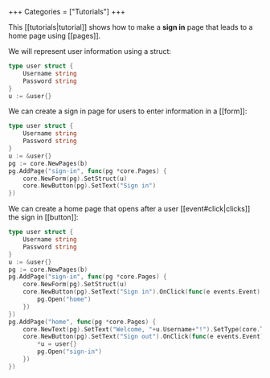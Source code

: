 +++
Categories = ["Tutorials"]
+++

This [[tutorials|tutorial]] shows how to make a **sign in** page that leads to a home page using [[pages]].

We will represent user information using a struct:

```Go
type user struct {
    Username string
    Password string
}
u := &user{}
```

We can create a sign in page for users to enter information in a [[form]]:

```Go
type user struct {
    Username string
    Password string
}
u := &user{}
pg := core.NewPages(b)
pg.AddPage("sign-in", func(pg *core.Pages) {
    core.NewForm(pg).SetStruct(u)
    core.NewButton(pg).SetText("Sign in")
})
```

We can create a home page that opens after a user [[event#click|clicks]] the sign in [[button]]:

```Go
type user struct {
    Username string
    Password string
}
u := &user{}
pg := core.NewPages(b)
pg.AddPage("sign-in", func(pg *core.Pages) {
    core.NewForm(pg).SetStruct(u)
    core.NewButton(pg).SetText("Sign in").OnClick(func(e events.Event) {
        pg.Open("home")
    })
})
pg.AddPage("home", func(pg *core.Pages) {
    core.NewText(pg).SetText("Welcome, "+u.Username+"!").SetType(core.TextHeadlineSmall)
    core.NewButton(pg).SetText("Sign out").OnClick(func(e events.Event) {
        *u = user{}
        pg.Open("sign-in")
    })
})
```
